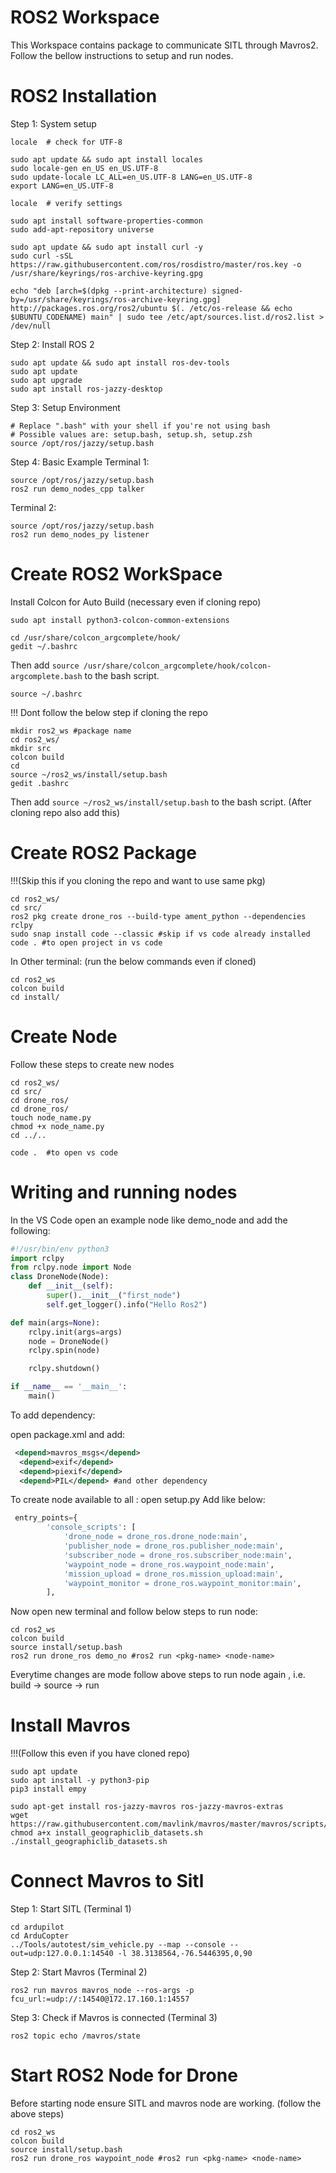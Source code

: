# ROS2 Workspace

This Workspace contains package to communicate SITL through Mavros2. Follow the bellow instructions to setup and run nodes.

# ROS2 Installation
Step 1: System setup
```shell
locale  # check for UTF-8

sudo apt update && sudo apt install locales
sudo locale-gen en_US en_US.UTF-8
sudo update-locale LC_ALL=en_US.UTF-8 LANG=en_US.UTF-8
export LANG=en_US.UTF-8

locale  # verify settings
```

```shell
sudo apt install software-properties-common
sudo add-apt-repository universe
```


```shell
sudo apt update && sudo apt install curl -y
sudo curl -sSL https://raw.githubusercontent.com/ros/rosdistro/master/ros.key -o /usr/share/keyrings/ros-archive-keyring.gpg
```


```shell
echo "deb [arch=$(dpkg --print-architecture) signed-by=/usr/share/keyrings/ros-archive-keyring.gpg] http://packages.ros.org/ros2/ubuntu $(. /etc/os-release && echo $UBUNTU_CODENAME) main" | sudo tee /etc/apt/sources.list.d/ros2.list > /dev/null
```

Step 2: Install ROS 2
```shell
sudo apt update && sudo apt install ros-dev-tools
sudo apt update
sudo apt upgrade
sudo apt install ros-jazzy-desktop
```

Step 3: Setup Environment

```shell
# Replace ".bash" with your shell if you're not using bash
# Possible values are: setup.bash, setup.sh, setup.zsh
source /opt/ros/jazzy/setup.bash
```

Step 4: Basic Example
Terminal 1:
```shell
source /opt/ros/jazzy/setup.bash
ros2 run demo_nodes_cpp talker
```

Terminal 2:
```shell
source /opt/ros/jazzy/setup.bash
ros2 run demo_nodes_py listener
```

# Create ROS2 WorkSpace 

Install Colcon for Auto Build (necessary even if cloning repo)

```shell
sudo apt install python3-colcon-common-extensions
```
```shell
cd /usr/share/colcon_argcomplete/hook/
gedit ~/.bashrc
```
Then add ```source /usr/share/colcon_argcomplete/hook/colcon-argcomplete.bash``` to the bash script.
```shell
source ~/.bashrc
```
!!! Dont follow the below step if cloning the repo

```shell
mkdir ros2_ws #package name
cd ros2_ws/
mkdir src
colcon build
cd
source ~/ros2_ws/install/setup.bash
gedit .bashrc
```
Then add ```source ~/ros2_ws/install/setup.bash``` to the bash script. (After cloning repo also add this)


# Create ROS2 Package
!!!(Skip this if you cloning the repo and want to use same pkg)
```shell
cd ros2_ws/
cd src/
ros2 pkg create drone_ros --build-type ament_python --dependencies rclpy
sudo snap install code --classic #skip if vs code already installed
code . #to open project in vs code
```

In Other terminal: (run the below commands even if cloned)

```shell
cd ros2_ws
colcon build
cd install/
```

# Create Node
Follow these steps to create new nodes
```shell
cd ros2_ws/
cd src/
cd drone_ros/
cd drone_ros/
touch node_name.py
chmod +x node_name.py
cd ../..
```

```code .  #to open vs code```

# Writing and running nodes

In the VS Code open an example node like demo_node and add the following:

```python
#!/usr/bin/env python3
import rclpy
from rclpy.node import Node
class DroneNode(Node):
    def __init__(self):
        super().__init__("first_node")
        self.get_logger().info("Hello Ros2")

def main(args=None):
    rclpy.init(args=args)
    node = DroneNode()
    rclpy.spin(node)

    rclpy.shutdown()

if __name__ == '__main__':
    main()
```

To add dependency:

open package.xml and add:
```xml
 <depend>mavros_msgs</depend>
  <depend>exif</depend>
  <depend>piexif</depend>
  <depend>PIL</depend> #and other dependency
```
To create node available to all :
open setup.py
Add like below:
```python
 entry_points={
        'console_scripts': [
            'drone_node = drone_ros.drone_node:main',
            'publisher_node = drone_ros.publisher_node:main',
            'subscriber_node = drone_ros.subscriber_node:main',
            'waypoint_node = drone_ros.waypoint_node:main',
            'mission_upload = drone_ros.mission_upload:main',
            'waypoint_monitor = drone_ros.waypoint_monitor:main',
        ],
```
Now open new terminal and follow below steps to run node:

```shell
cd ros2_ws
colcon build
source install/setup.bash
ros2 run drone_ros demo_no #ros2 run <pkg-name> <node-name>
```
Everytime changes are mode follow above steps to run node again , i.e. build  -> source -> run

# Install Mavros 
!!!(Follow this even if you have cloned repo)

```shell
sudo apt update
sudo apt install -y python3-pip
pip3 install empy
```
```shell
sudo apt-get install ros-jazzy-mavros ros-jazzy-mavros-extras
wget https://raw.githubusercontent.com/mavlink/mavros/master/mavros/scripts/install_geographiclib_datasets.sh
chmod a+x install_geographiclib_datasets.sh
./install_geographiclib_datasets.sh
```

# Connect Mavros to Sitl

Step 1: Start SITL (Terminal 1)

```shell
cd ardupilot
cd ArduCopter
../Tools/autotest/sim_vehicle.py --map --console --out=udp:127.0.0.1:14540 -l 38.3138564,-76.5446395,0,90
```

Step 2: Start Mavros (Terminal 2)
```shell
ros2 run mavros mavros_node --ros-args -p fcu_url:=udp://:14540@172.17.160.1:14557
```
Step 3: Check if Mavros is connected (Terminal 3)
```shell
ros2 topic echo /mavros/state
```

# Start ROS2 Node for Drone

Before starting node ensure SITL and mavros node are working. (follow the above steps)

```shell
cd ros2_ws
colcon build
source install/setup.bash
ros2 run drone_ros waypoint_node #ros2 run <pkg-name> <node-name>
```
